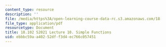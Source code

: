 ```yaml
---
content_type: resource
description: ''
file: /media/https%3A/open-learning-course-data-rc.s3.amazonaws.com/18-102-introduction-to-functional-analysis-spring-2021/ebbbc59aa40252dff3d4ec766c057451_MIT18_102s21_lec10.pdf
file_type: application/pdf
resourcetype: Document
title: 18.102 S2021 Lecture 10. Simple Functions
uid: ebbbc59a-a402-52df-f3d4-ec766c057451
---
```


